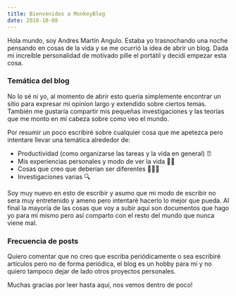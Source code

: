 ```yaml
---
title: Bienvenidos a MonkeyBlog
date: 2018-10-08
---
```


Hola mundo, soy Andres Martín Angulo. Estaba yo trasnochando una noche pensando en cosas de la vida y se me ocurrió la idea de abrir un blog. Dada mi increíble personalidad de motivado pille el portátil y decidí empezar esta cosa.

### Temática del blog

No lo sé ni yo, al momento de abrir esto quería simplemente encontrar un sitio para expresar mi opinion largo y extendido sobre ciertos temas. También me gustaría compartir mis pequeñas investigaciones y las teorías que me monto en mi cabeza sobre como veo el mundo.

Por resumir un poco escribiré sobre cualquier cosa que me apetezca pero intentare llevar una temática alrededor de:

- Productividad (como organizarse las tareas y la vida en general) ⏰
- Mis experiencias personales y modo de ver la vida 👴🏼
- Cosas que creo que deberían ser diferentes 🙅🏽‍♂️
- Investigaciones varias 🔍

Soy muy nuevo en esto de escribir y asumo que mi modo de escribir no sera muy entretenido y ameno pero intentaré hacerlo lo mejor que pueda. Al final la mayoría de las cosas que voy a subir aquí son documentos que hago yo para mí mismo pero así comparto con el resto del mundo que nunca viene mal.

### Frecuencia de posts

Quiero comentar que no creo que escriba periódicamente o sea escribiré artículos pero no de forma periódica, el blog es un hobby para mí y no quiero tampoco dejar de lado otros proyectos personales.

Muchas gracias por leer hasta aquí, nos vemos dentro de poco!
